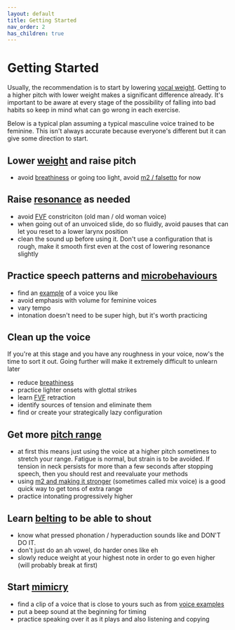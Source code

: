 ```yaml
---
layout: default
title: Getting Started
nav_order: 2
has_children: true
---
```


# Getting Started
Usually, the recommendation is to start by lowering [vocal weight](/wiki/pages/vocal-weight). Getting to a higher pitch with lower weight makes a significant difference already.
It's important to be aware at every stage of the possibility of falling into bad habits so keep in mind what can go wrong in each exercise.

Below is a typical plan assuming a typical masculine voice trained to be feminine. This isn't always accurate because everyone's different but it can give some direction to start.

## Lower [weight](/wiki/pages/vocal-weight) and raise pitch
- avoid [breathiness](/wiki/pages/clarity/breathiness) or going too light, avoid [m2 / falsetto](/wiki/pages/other-resources/mechanisms) for now

## Raise [resonance](/wiki/pages/resonance) as needed
- avoid [FVF](/wiki/pages/clarity/FVF) constriciton (old man / old woman voice)
- when going out of an unvoiced slide, do so fluidly, avoid pauses that can let you reset to a lower larynx position
- clean the sound up before using it. Don't use a configuration that is rough, make it smooth first even at the cost of lowering resonance slightly

## Practice speech patterns and [microbehaviours](/wiki/pages/microbehaviours)
- find an [example](/wiki/pages/microbehaviours/voice-examples) of a voice you like
- avoid emphasis with volume for feminine voices
- vary tempo
- intonation doesn't need to be super high, but it's worth practicing

## Clean up the voice
If you're at this stage and you have any roughness in your voice, now's the time to sort it out. Going further will make it extremely difficult to unlearn later

- reduce [breathiness](/wiki/pages/clarity/breathiness)
- practice lighter onsets with glottal strikes
- learn [FVF](/wiki/pages/clarity/FVF) retraction
- identify sources of tension and eliminate them
- find or create your strategically lazy configuration

## Get more [pitch range](/wiki/pages/pitch-range)
- at first this means just using the voice at a higher pitch sometimes to stretch your range. Fatigue is normal, but strain is to be avoided. If tension in neck persists for more than a few seconds after stopping speech, then you should rest and reevaluate your methods
- using [m2 and making it stronger](/wiki/pages/pitch-range/strong-m2) (sometimes called mix voice) is a good quick way to get tons of extra range
- practice intonating progressively higher

## Learn [belting](/wiki/pages/pitch-range/belting) to be able to shout
- know what pressed phonation / hyperaduction sounds like and DON'T DO IT.
- don't just do an ah vowel, do harder ones like eh
- slowly reduce weight at your highest note in order to go even higher (will probably break at first)

## Start [mimicry](/wiki/pages/microbehaviours/mimicry)
- find a clip of a voice that is close to yours such as from [voice examples](/wiki/pages/microbehaviours/voice-examples)
- put a beep sound at the beginning for timing
- practice speaking over it as it plays and also listening and copying
